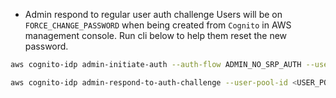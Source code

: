 * Admin respond to regular user auth challenge
Users will be on `FORCE_CHANGE_PASSWORD` when being created from `Cognito` in AWS management console.
Run cli below to help them reset the new password.

```bash
aws cognito-idp admin-initiate-auth --auth-flow ADMIN_NO_SRP_AUTH --user-pool-id <USER_POOL_ID> --client-id <APP_CLIENT_ID> --auth-parameters USERNAME=<USERNAME>,PASSWORD=<USER TEMP PASSWORD> --region <REGION>

aws cognito-idp admin-respond-to-auth-challenge --user-pool-id <USER_POOL_ID> --client-id <APP_CLIENT_ID> --challenge-name NEW_PASSWORD_REQUIRED --challenge-responses NEW_PASSWORD=<USER_NEW_PASSWORD>,USERNAME=<USERNAME> --session <SESSION_KEY_CREATED_FROM_LAST_STEP>
```
